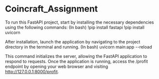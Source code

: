 # Coincraft_Assignment
To run this FastAPI project, start by installing the necessary dependencies using the following commands:
(In bash)
!pip install fastapi
!pip install uvicorn

After installation, launch the application by navigating to the project directory in the terminal and running.
(In bash)
uvicorn main:app --reload

This command initializes the server, allowing the FastAPI application to respond to requests. Once the application is running, access the /profit endpoint by opening your web browser and visiting http://127.0.0.1:8000/profit.
